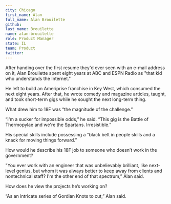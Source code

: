```yaml
---
city: Chicago
first_name: Alan
full_name: Alan Brouilette
github:
last_name: Brouilette
name: alan-brouilette
role: Product Manager
state: IL
team: Product
twitter:
---
```

After handing over the first resume they'd ever seen with an e-mail address on it, Alan Brouilette spent eight years at ABC and ESPN Radio as "that kid who understands the Internet." 

He left to build an Ameriprise franchise in Key West, which consumed the next eight years. After that, he wrote comedy and magazine articles, taught, and took short-term gigs while he sought the next long-term thing. 

What drew him to 18F was “the magnitude of the challenge.”

“I'm a sucker for impossible odds,” he said. “This gig is the Battle of Thermopylae and we're the Spartans. Irresistible.”

His special skills include possessing a “black belt in people skills and a knack for moving things forward.”

How would he describe his 18F job to someone who doesn’t work in the government?   

"You ever work with an engineer that was unbelievably brilliant, like next-level genius, but whom it was always better to keep away from clients and nontechnical staff? I'm the other end of that spectrum,” Alan said. 

How does he view the projects he’s working on?

“As an intricate series of Gordian Knots to cut,” Alan said.
